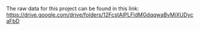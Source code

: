 The raw data for this project can be found in this link: https://drive.google.com/drive/folders/12FcstAIPLFldMGdqqwaBvMjXUDycaFbD
